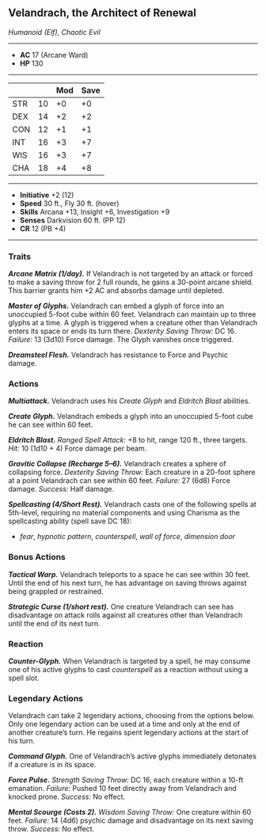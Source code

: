## Velandrach, the Architect of Renewal
*Humanoid (Elf), Chaotic Evil*
___
- **AC** 17 (Arcane Ward)
- **HP** 130
___
|     |    | Mod | Save |
|-----|----|-----|------|
| STR | 10 | +0  | +0   |
| DEX | 14 | +2  | +2   |
| CON | 12 | +1  | +1   |
| INT | 16 | +3  | +7   |
| WIS | 16 | +3  | +7   |
| CHA | 18 | +4  | +8   |
___
- **Initiative** +2 (12)
- **Speed** 30 ft., Fly 30 ft. (hover)
- **Skills** Arcana +13, Insight +6, Investigation +9
- **Senses** Darkvision 60 ft. (PP 12)
- **CR** 12 (PB +4)
___

### Traits

***Arcane Matrix (1/day).*** If Velandrach is not targeted by an attack or forced to make a saving throw for 2 full rounds, he gains a 30-point arcane shield. This barrier grants him +2 AC and absorbs damage until depleted.

***Master of Glyphs.*** Velandrach can embed a glyph of force into an unoccupied 5-foot cube within 60 feet. Velandrach can maintain up to three glyphs at a time. A glyph is triggered when a creature other than Velandrach enters its space or ends its turn there. _Dexterity Saving Throw:_ DC 16. _Failure:_ 13 (3d10) Force damage. The Glyph vanishes once triggered.

***Dreamsteel Flesh.*** Velandrach has resistance to Force and Psychic damage.

### Actions

***Multiattack.*** Velandrach uses his _Create Glyph_ and _Eldritch Blast_ abilities.

***Create Glyph.*** Velandrach embeds a glyph into an unoccupied 5-foot cube he can see within 60 feet.

***Eldritch Blast.*** *Ranged Spell Attack:* +8 to hit, range 120 ft., three targets. *Hit:* 10 (1d10 + 4) Force damage per beam.

***Gravitic Collapse (Recharge 5–6).*** Velandrach creates a sphere of collapsing force. _Dexterity Saving Throw:_ Each creature in a 20-foot sphere at a point Velandrach can see within 60 feet. _Failure:_ 27 (6d8) Force damage. _Success:_ Half damage.

***Spellcasting (4/Short Rest).*** Velandrach casts one of the following spells at 5th-level, requiring no material components and using Charisma as the spellcasting ability (spell save DC 18):
- *fear*, *hypnotic pattern*, *counterspell*, *wall of force*, *dimension door*

### Bonus Actions

***Tactical Warp.*** Velandrach teleports to a space he can see within 30 feet. Until the end of his next turn, he has advantage on saving throws against being grappled or restrained.

***Strategic Curse (1/short rest).*** One creature Velandrach can see has disadvantage on attack rolls against all creatures other than Velandrach until the end of its next turn.

### Reaction

***Counter-Glyph.*** When Velandrach is targeted by a spell, he may consume one of his active glyphs to cast *counterspell* as a reaction without using a spell slot.

### Legendary Actions

Velandrach can take 2 legendary actions, choosing from the options below. Only one legendary action can be used at a time and only at the end of another creature’s turn. He regains spent legendary actions at the start of his turn.

***Command Glyph.*** One of Velandrach’s active glyphs immediately detonates if a creature is in its space.

***Force Pulse.*** _Strength Saving Throw:_ DC 16, each creature within a 10-ft emanation. _Failure:_ Pushed 10 feet directly away from Velandrach and knocked prone. _Success:_ No effect.

***Mental Scourge (Costs 2).*** _Wisdom Saving Throw:_ One creature within 60 feet. _Failure:_ 14 (4d6) psychic damage and disadvantage on its next saving throw. _Success:_ No effect.
